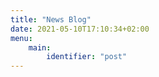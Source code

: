 ```yaml
---
title: "News Blog"
date: 2021-05-10T17:10:34+02:00
menu:
    main:
        identifier: "post"
---
```


